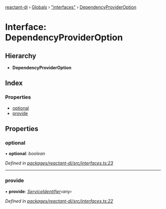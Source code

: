 [reactant-di](../README.md) › [Globals](../globals.md) › ["interfaces"](../modules/_interfaces_.md) › [DependencyProviderOption](_interfaces_.dependencyprovideroption.md)

# Interface: DependencyProviderOption

## Hierarchy

* **DependencyProviderOption**

## Index

### Properties

* [optional](_interfaces_.dependencyprovideroption.md#optional)
* [provide](_interfaces_.dependencyprovideroption.md#provide)

## Properties

###  optional

• **optional**: *boolean*

*Defined in [packages/reactant-di/src/interfaces.ts:23](https://github.com/unadlib/reactant/blob/65137cd/packages/reactant-di/src/interfaces.ts#L23)*

___

###  provide

• **provide**: *[ServiceIdentifier](../modules/_interfaces_.md#serviceidentifier)‹any›*

*Defined in [packages/reactant-di/src/interfaces.ts:22](https://github.com/unadlib/reactant/blob/65137cd/packages/reactant-di/src/interfaces.ts#L22)*
